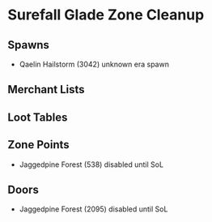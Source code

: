 # Surefall Glade Zone Cleanup

## Spawns

* Qaelin Hailstorm (3042) unknown era spawn

## Merchant Lists

## Loot Tables

## Zone Points

* Jaggedpine Forest (538) disabled until SoL

## Doors 

* Jaggedpine Forest (2095) disabled until SoL
